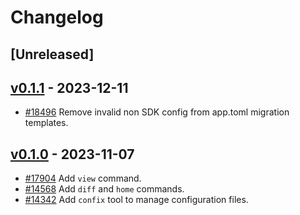 <!--
Guiding Principles:

Changelogs are for humans, not machines.
There should be an entry for every single version.
The same types of changes should be grouped.
Versions and sections should be linkable.
The latest version comes first.
The release date of each version is displayed.
Mention whether you follow Semantic Versioning.

Usage:

Change log entries are to be added to the Unreleased section under the
appropriate stanza (see below). Each entry should ideally include a tag and
the Github issue reference in the following format:

* (<tag>) [#<issue-number>] Changelog message.

Types of changes (Stanzas):

"Features" for new features.
"Improvements" for changes in existing functionality.
"Deprecated" for soon-to-be removed features.
"Bug Fixes" for any bug fixes.
"API Breaking" for breaking exported APIs used by developers building on SDK.
Ref: https://keepachangelog.com/en/1.0.0/
-->

# Changelog

## [Unreleased]

## [v0.1.1](https://github.com/cosmos/cosmos-sdk/releases/tag/tools/confix/v0.1.0) - 2023-12-11

* [#18496](https://github.com/cosmos/cosmos-sdk/pull/18496) Remove invalid non SDK config from app.toml migration templates.
 
## [v0.1.0](https://github.com/cosmos/cosmos-sdk/releases/tag/tools/confix/v0.1.0) - 2023-11-07

* [#17904](https://github.com/cosmos/cosmos-sdk/pull/17904) Add `view` command.
* [#14568](https://github.com/cosmos/cosmos-sdk/pull/14568) Add `diff` and `home` commands.
* [#14342](https://github.com/cosmos/cosmos-sdk/pull/14342) Add `confix` tool to manage configuration files.
